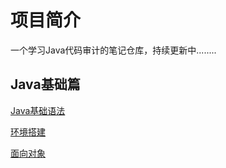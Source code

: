 # 项目简介

一个学习Java代码审计的笔记仓库，持续更新中........

## Java基础篇

[Java基础语法](/Java基础语法/Java基础语法.md)

[环境搭建](/环境搭建/环境搭建.md)

[面向对象](/面向对象/面向对象.md)